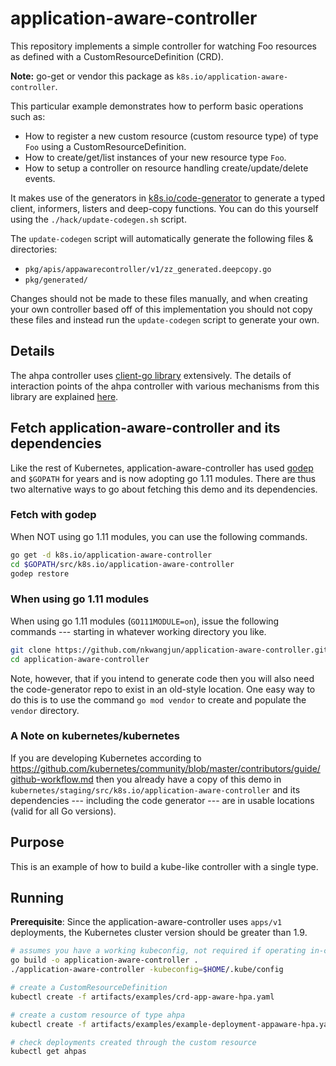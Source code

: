 # application-aware-controller

This repository implements a simple controller for watching Foo resources as
defined with a CustomResourceDefinition (CRD).

**Note:** go-get or vendor this package as `k8s.io/application-aware-controller`.

This particular example demonstrates how to perform basic operations such as:

* How to register a new custom resource (custom resource type) of type `Foo` using a CustomResourceDefinition.
* How to create/get/list instances of your new resource type `Foo`.
* How to setup a controller on resource handling create/update/delete events.

It makes use of the generators in [k8s.io/code-generator](https://github.com/kubernetes/code-generator)
to generate a typed client, informers, listers and deep-copy functions. You can
do this yourself using the `./hack/update-codegen.sh` script.

The `update-codegen` script will automatically generate the following files &
directories:

* `pkg/apis/appawarecontroller/v1/zz_generated.deepcopy.go`
* `pkg/generated/`

Changes should not be made to these files manually, and when creating your own
controller based off of this implementation you should not copy these files and
instead run the `update-codegen` script to generate your own.

## Details

The ahpa controller uses [client-go library](https://github.com/kubernetes/client-go/tree/master/tools/cache) extensively.
The details of interaction points of the ahpa controller with various mechanisms from this library are
explained [here](docs/controller-client-go.md).

## Fetch application-aware-controller and its dependencies

Like the rest of Kubernetes, application-aware-controller has used
[godep](https://github.com/tools/godep) and `$GOPATH` for years and is
now adopting go 1.11 modules.  There are thus two alternative ways to
go about fetching this demo and its dependencies.

### Fetch with godep

When NOT using go 1.11 modules, you can use the following commands.

```sh
go get -d k8s.io/application-aware-controller
cd $GOPATH/src/k8s.io/application-aware-controller
godep restore
```

### When using go 1.11 modules

When using go 1.11 modules (`GO111MODULE=on`), issue the following
commands --- starting in whatever working directory you like.

```sh
git clone https://github.com/nkwangjun/application-aware-controller.git
cd application-aware-controller
```

Note, however, that if you intend to
generate code then you will also need the
code-generator repo to exist in an old-style location.  One easy way
to do this is to use the command `go mod vendor` to create and
populate the `vendor` directory.

### A Note on kubernetes/kubernetes

If you are developing Kubernetes according to
https://github.com/kubernetes/community/blob/master/contributors/guide/github-workflow.md
then you already have a copy of this demo in
`kubernetes/staging/src/k8s.io/application-aware-controller` and its dependencies
--- including the code generator --- are in usable locations
(valid for all Go versions).

## Purpose

This is an example of how to build a kube-like controller with a single type.

## Running

**Prerequisite**: Since the application-aware-controller uses `apps/v1` deployments, the Kubernetes cluster version should be greater than 1.9.

```sh
# assumes you have a working kubeconfig, not required if operating in-cluster
go build -o application-aware-controller .
./application-aware-controller -kubeconfig=$HOME/.kube/config

# create a CustomResourceDefinition
kubectl create -f artifacts/examples/crd-app-aware-hpa.yaml

# create a custom resource of type ahpa
kubectl create -f artifacts/examples/example-deployment-appaware-hpa.yaml

# check deployments created through the custom resource
kubectl get ahpas
```
